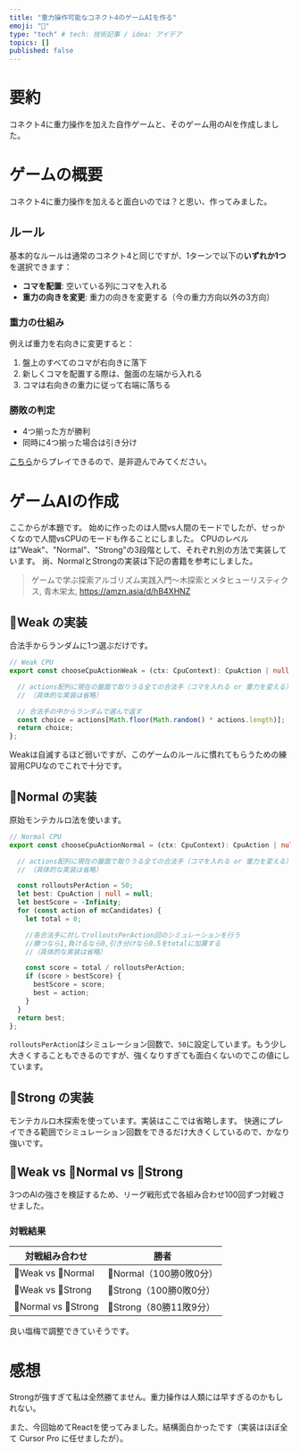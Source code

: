 ```yaml
---
title: "重力操作可能なコネクト4のゲームAIを作る"
emoji: "🔴"
type: "tech" # tech: 技術記事 / idea: アイデア
topics: []
published: false
---
```

# 要約
コネクト4に重力操作を加えた自作ゲームと、そのゲーム用のAIを作成しました。

# ゲームの概要

コネクト4に重力操作を加えると面白いのでは？と思い、作ってみました。

## ルール
基本的なルールは通常のコネクト4と同じですが、1ターンで以下の**いずれか1つ**を選択できます：

- **コマを配置**: 空いている列にコマを入れる
- **重力の向きを変更**: 重力の向きを変更する（今の重力方向以外の3方向）

### 重力の仕組み
例えば重力を右向きに変更すると：
1. 盤上のすべてのコマが右向きに落下
2. 新しくコマを配置する際は、盤面の左端から入れる
3. コマは右向きの重力に従って右端に落ちる

### 勝敗の判定
- 4つ揃った方が勝利
- 同時に4つ揃った場合は引き分け

[こちら](https://arad166.github.io/gravity-controllable-connect4/)からプレイできるので、是非遊んでみてください。

# ゲームAIの作成

ここからが本題です。
始めに作ったのは人間vs人間のモードでしたが、せっかくなので人間vsCPUのモードも作ることにしました。
CPUのレベルは"Weak"、"Normal"、"Strong"の3段階として、それぞれ別の方法で実装しています。
尚、NormalとStrongの実装は下記の書籍を参考にしました。
>ゲームで学ぶ探索アルゴリズム実践入門～木探索とメタヒューリスティクス, 青木栄太, https://amzn.asia/d/hB4XHNZ

## 🐇Weak の実装

合法手からランダムに1つ選ぶだけです。

```typescript
// Weak CPU
export const chooseCpuActionWeak = (ctx: CpuContext): CpuAction | null => {

  // actions配列に現在の盤面で取りうる全ての合法手（コマを入れる or 重力を変える）を追加する処理
  // （具体的な実装は省略）

  // 合法手の中からランダムで選んで返す
  const choice = actions[Math.floor(Math.random() * actions.length)];
  return choice;
};
```

Weakは自滅するほど弱いですが、このゲームのルールに慣れてもらうための練習用CPUなのでこれで十分です。

## 🐑Normal の実装

原始モンテカルロ法を使います。

```typescript
// Normal CPU
export const chooseCpuActionNormal = (ctx: CpuContext): CpuAction | null => {

  // actions配列に現在の盤面で取りうる全ての合法手（コマを入れる or 重力を変える）を追加する処理
  // （具体的な実装は省略）

  const rolloutsPerAction = 50;
  let best: CpuAction | null = null;
  let bestScore = -Infinity;
  for (const action of mcCandidates) {
    let total = 0;

    //各合法手に対してrolloutsPerAction回のシミュレーションを行う
    //勝つなら1,負けるなら0,引き分けなら0.5をtotalに加算する
    //（具体的な実装は省略）

    const score = total / rolloutsPerAction;
    if (score > bestScore) {
      bestScore = score;
      best = action;
    }
  }
  return best;
};
```
<code>rolloutsPerAction</code>はシミュレーション回数で、<code>50</code>に設定しています。もう少し大きくすることもできるのですが、強くなりすぎても面白くないのでこの値にしています。

## 🦁Strong の実装

モンテカルロ木探索を使っています。実装はここでは省略します。
快適にプレイできる範囲でシミュレーション回数をできるだけ大きくしているので、かなり強いです。

## 🐇Weak vs 🐑Normal vs 🦁Strong

3つのAIの強さを検証するため、リーグ戦形式で各組み合わせ100回ずつ対戦させました。

### 対戦結果

| 対戦組み合わせ | 勝者 |
|---|---|
| 🐇Weak vs 🐑Normal | 🐑Normal（100勝0敗0分） |
| 🐇Weak vs 🦁Strong | 🦁Strong（100勝0敗0分） |
| 🐑Normal vs 🦁Strong | 🦁Strong（80勝11敗9分） |

良い塩梅で調整できていそうです。

# 感想

Strongが強すぎて私は全然勝てません。重力操作は人類には早すぎるのかもしれない。

また、今回始めてReactを使ってみました。結構面白かったです（実装はほぼ全て Cursor Pro に任せましたが）。
